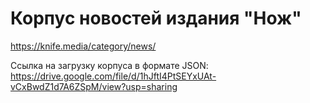 # Корпус новостей издания "Нож" 
https://knife.media/category/news/

Ссылка на загрузку корпуса в формате JSON:
https://drive.google.com/file/d/1hJftI4PtSEYxUAt-vCxBwdZ1d7A6ZSpM/view?usp=sharing
